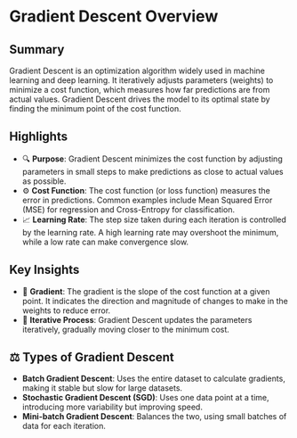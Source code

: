 # Gradient Descent Overview

## Summary
Gradient Descent is an optimization algorithm widely used in machine learning and deep learning. It iteratively adjusts parameters (weights) to minimize a cost function, which measures how far predictions are from actual values. Gradient Descent drives the model to its optimal state by finding the minimum point of the cost function.

## Highlights
- 🔍 **Purpose**: Gradient Descent minimizes the cost function by adjusting parameters in small steps to make predictions as close to actual values as possible.
- ⚙️ **Cost Function**: The cost function (or loss function) measures the error in predictions. Common examples include Mean Squared Error (MSE) for regression and Cross-Entropy for classification.
- 📈 **Learning Rate**: The step size taken during each iteration is controlled by the learning rate. A high learning rate may overshoot the minimum, while a low rate can make convergence slow.

## Key Insights
- 🎯 **Gradient**: The gradient is the slope of the cost function at a given point. It indicates the direction and magnitude of changes to make in the weights to reduce error.
- 🔁 **Iterative Process**: Gradient Descent updates the parameters iteratively, gradually moving closer to the minimum cost.

## ⚖️ Types of Gradient Descent
- **Batch Gradient Descent**: Uses the entire dataset to calculate gradients, making it stable but slow for large datasets.
- **Stochastic Gradient Descent (SGD)**: Uses one data point at a time, introducing more variability but improving speed.
- **Mini-batch Gradient Descent**: Balances the two, using small batches of data for each iteration.

